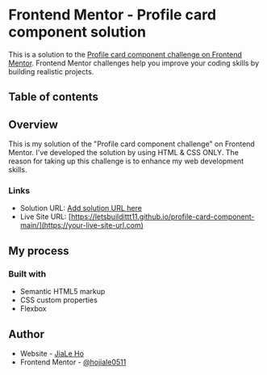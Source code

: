 # Frontend Mentor - Profile card component solution

This is a solution to the [Profile card component challenge on Frontend Mentor](https://www.frontendmentor.io/challenges/profile-card-component-cfArpWshJ). Frontend Mentor challenges help you improve your coding skills by building realistic projects. 

## Table of contents

## Overview
This is my solution of the "Profile card component challenge" on Frontend Mentor. I've developed the solution by using HTML & CSS ONLY. The reason for taking up this challenge is to enhance my web development skills. 


### Links

- Solution URL: [Add solution URL here](https://your-solution-url.com)
- Live Site URL: [https://letsbuildittt11.github.io/profile-card-component-main/](https://your-live-site-url.com)

## My process

### Built with

- Semantic HTML5 markup
- CSS custom properties
- Flexbox


## Author

- Website - [JiaLe Ho](https://www.your-site.com)
- Frontend Mentor - [@hojiale0511](https://www.frontendmentor.io/profile/hojiale0511)

